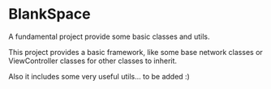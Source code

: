 # BlankSpace
A fundamental project provide some basic classes and utils.

This project provides a basic framework, like some base network classes or ViewController classes for other classes to inherit.

Also it includes some very useful utils... to be added :)


